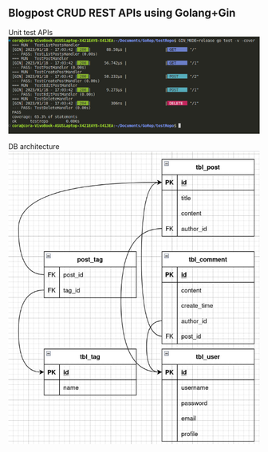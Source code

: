 Blogpost CRUD REST APIs using Golang+Gin 
------

Unit test APIs
![Testing results image](https://github.com/cora23tt/blogpostProject/blob/main/assets/image.png?raw=true)

DB architecture
![Database architecture image](https://github.com/cora23tt/blogpostProject/blob/main/assets/image2.jpg?raw=true)